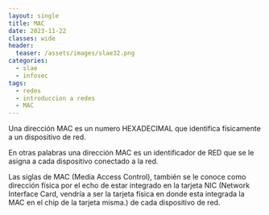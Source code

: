 ```yaml
---
layout: single
title: MAC 
date: 2023-11-22
classes: wide
header:
  teaser: /assets/images/slae32.png
categories:
  - slae
  - infosec
tags:
  - redes
  - introduccion a redes
  - MAC
---
```


Una dirección MAC es un numero HEXADECIMAL que identifica físicamente a un dispositivo de red.

En otras palabras una dirección MAC es un identificador de RED que se le asigna a cada dispositivo conectado a la red.

Las siglas de MAC (Media Access Control), también se le conoce como dirección física por el echo de estar integrado en la tarjeta NIC (Network Interface Card, vendría a ser la tarjeta física en donde esta integrada la MAC en el chip de la tarjeta misma.) de cada dispositivo de red.

